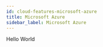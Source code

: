 ```yaml
---
id: cloud-features-microsoft-azure
title: Microsoft Azure
sidebar_label: Microsoft Azure
---
```


Hello World